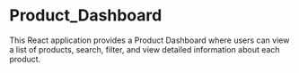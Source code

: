 # Product_Dashboard
This React application provides a Product Dashboard where users can view a list of products, search, filter, and view detailed information about each product.
